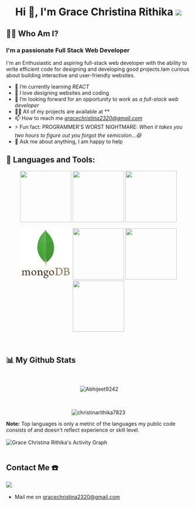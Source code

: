 <!-- ### Hi there 👋 -->

<!--
**christinarithika7823/christinarithika7823** is a ✨ _special_ ✨ repository because its `README.md` (this file) appears on your GitHub profile.

Here are some ideas to get you started:

- 🔭 I’m currently working on ...
- 🌱 I’m currently learning ...
- 👯 I’m looking to collaborate on ...
- 🤔 I’m looking for help with ...
- 💬 Ask me about ...
- 📫 How to reach me: ...
- 😄 Pronouns: ...
- ⚡ Fun fact: ...
-->



<h1 align="center">Hi 👋, I'm Grace Christina Rithika  <img src="https://media4.giphy.com/media/LYBHgc2yiO07G3dkkQ/giphy.gif?cid=ecf05e47614e5dwpox0f8mnt0gdfk576uq9zwnu26fasss7l&rid=giphy.gif&ct=g" width="50px"</h1>

##  🙋‍♂️ Who Am I?
<h3 >I'm a passionate Full Stack Web Developer </h3>
<p>I'm an Enthusiastic and aspiring full-stack web developer with the ability to write efficient code for designing and developing good projects.Iam curious about building interactive and user-friendly websites.</p>

 - 🌱 I’m currently learning *REACT*
 - 💓  I love designing websites and coding
 - 👯 I’m looking forward for an opportunity to work as *a full-stack web developer*
 - 👨‍💻 All of my projects are available at **
 - 📫 How to reach me *gracechristina2320@gmail.com*
 - ⚡ Fun fact: PROGRAMMER'S WORST NIGHTMARE: *When it takes you two hours to figure out you forgot the semicolon...😄*
 - 💬 Ask me about anything, I am happy to help

  ## 🚀 Languages and Tools:

<p align="center"> 
<img src="https://cdn.jsdelivr.net/gh/devicons/devicon/icons/html5/html5-original.svg" height="140px" width="140px"/>        
    <img src="https://cdn.jsdelivr.net/gh/devicons/devicon/icons/css3/css3-original.svg" height="140px" width="140px"/>
   <img src="https://cdn.jsdelivr.net/gh/devicons/devicon/icons/javascript/javascript-original.svg" height="140px" width="140px"/>
  </p>
  <p align="center">
         <img src="https://raw.githubusercontent.com/devicons/devicon/master/icons/mongodb/mongodb-original-wordmark.svg" alt="mongodb" height="140px" width="140px"/>
    <img src="https://cdn.jsdelivr.net/gh/devicons/devicon/icons/express/express-original.svg" height="140px" width="140px"/>     
     <img src="https://cdn.jsdelivr.net/gh/devicons/devicon/icons/react/react-original-wordmark.svg" height="140px" width="140px"/>
       <img src="https://cdn.jsdelivr.net/gh/devicons/devicon/icons/nodejs/nodejs-original-wordmark.svg" height="140px" width="140px"/>
</p>
<!--      <img src="https://raw.githubusercontent.com/devicons/devicon/master/icons/express/express-original-wordmark.svg" alt="express" width="40" height="40"/>  -->
<!--   <img src="https://www.vectorlogo.zone/logos/getpostman/getpostman-icon.svg" alt="postman" width="45" height="45"/>  -->
<!--    <img src="https://img.icons8.com/color/48/000000/git.png" height="140px" width="140px"/>  -->
  

<!--  <p align="center" > -->
<!--   <img  src="https://img.shields.io/badge/-React-61DBFB?style=for-the-badge&labelColor=black&logo=react&logoColor=61DBFB""https://img.shields.io/badge/-Javascript-F0DB4F?style=for-the-badge&labelColor=black&logo=javascript&logoColor=F0DB4F"> -->
<!--    <img src="https://cdn.jsdelivr.net/gh/devicons/devicon/icons/html5/html5-original-wordmark.svg" height="150px" width="150px"/> -->
<!--   <div display="flex">
  <div align="center">
   <h3 >HTML</h3>
   <img src="https://cdn.jsdelivr.net/gh/devicons/devicon/icons/html5/html5-original.svg" height="140px" width="140px"/>      
  </div>
  <div align="center">
   <h3 >HTML</h3>
   <img src="https://cdn.jsdelivr.net/gh/devicons/devicon/icons/html5/html5-original.svg" height="140px" width="140px"/>      
  </div>
  </div> -->
  
  

<!-- [![React Badge](https://img.shields.io/badge/-React-61DBFB?style=for-the-badge&labelColor=black&logo=react&logoColor=61DBFB)](#)  [![Javascript Badge](https://img.shields.io/badge/-Javascript-F0DB4F?style=for-the-badge&labelColor=black&logo=javascript&logoColor=F0DB4F)](#) [![Typescript Badge](https://img.shields.io/badge/-Typescript-007acc?style=for-the-badge&labelColor=black&logo=typescript&logoColor=007acc)](#) [![Nodejs Badge](https://img.shields.io/badge/-Nodejs-3C873A?style=for-the-badge&labelColor=black&logo=node.js&logoColor=3C873A)](#) [![GraphQL Badge](https://img.shields.io/badge/-GraphQl-e535ab?style=for-the-badge&labelColor=black&logo=node.js&logoColor=e535ab)](#) -->
<br/>
<!-- <p align="center"><img alt="Subham Raoniar's Top Languages" src="https://github-readme-stats.vercel.app/api/top-langs/?username=christinarithika7823&langs_count=8&count_private=true&layout=compact&theme=react&hide_border=true&bg_color=0D1117"/>
       
</p> -->
 

## 📊 My Github Stats

  <br/>
  <p align="center">&nbsp;<img align="center" src="https://github-readme-stats.vercel.app/api?username=christinarithika7823&theme=radical&show_icons=true" alt="Abhijeet9242" /></p>
<br>
<p align="center"><img align="center" src="https://github-readme-streak-stats.herokuapp.com/?user=christinarithika7823&&theme=highcontrast" alt="christinarithika7823" /></p>
  <b>Note:</b> Top languages is only a metric of the languages my public code consists of and doesn't reflect experience or skill level.


<br/>
<br/>
<img alt="Grace Christina Rithika's Activity Graph" src="https://activity-graph.herokuapp.com/graph?username=christinarithika7823&bg_color=0D1117&color=5BCDEC&line=5BCDEC&point=FFFFFF&hide_border=true" />

<br/>
<br/>

## Contact Me ☎️
<p align="left">

<a href = "https://www.linkedin.com/in/grace-christina-rithika-65a9bb1a2/"><img src="https://img.icons8.com/fluent/48/000000/linkedin.png"/></a>
 * Mail me on gracechristina2320@gmail.com

</p>
